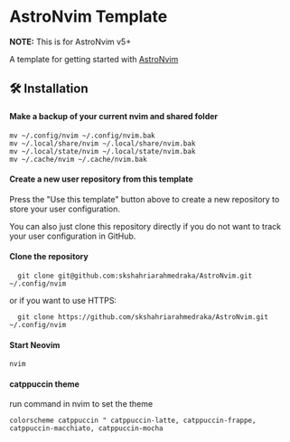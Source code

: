 # AstroNvim Template

**NOTE:** This is for AstroNvim v5+

A template for getting started with [AstroNvim](https://github.com/AstroNvim/AstroNvim)

## 🛠️ Installation

#### Make a backup of your current nvim and shared folder

```shell
mv ~/.config/nvim ~/.config/nvim.bak
mv ~/.local/share/nvim ~/.local/share/nvim.bak
mv ~/.local/state/nvim ~/.local/state/nvim.bak
mv ~/.cache/nvim ~/.cache/nvim.bak
```

#### Create a new user repository from this template

Press the "Use this template" button above to create a new repository to store your user configuration.

You can also just clone this repository directly if you do not want to track your user configuration in GitHub.

#### Clone the repository

```shell
  git clone git@github.com:skshahriarahmedraka/AstroNvim.git ~/.config/nvim
```

or if you want to use HTTPS:

```shell
  git clone https://github.com/skshahriarahmedraka/AstroNvim.git ~/.config/nvim
```

#### Start Neovim

```shell
nvim
```
#### catppuccin theme 

run command in nvim to set the theme
```
colorscheme catppuccin " catppuccin-latte, catppuccin-frappe, catppuccin-macchiato, catppuccin-mocha
```



